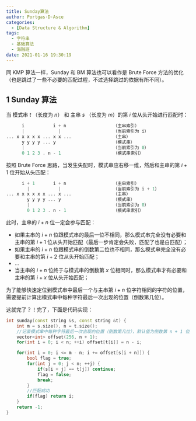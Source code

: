 ```yaml
---
title: Sunday算法
author: Portgas·D·Asce
categories:
  - [Data Structure & Algorithm]
tags:
  - 字符串
  - 基础算法
  - 海贼班
date: 2021-01-16 19:30:19
---
```


<!--more-->
同 KMP 算法一样，Sunday 和 BM 算法也可以看作是 Brute Force 方法的优化（也是跳过了一些不必要的匹配过程，不过选择跳过的依据有所不同）。

## 1 Sunday 算法
当 模式串 $t$ （长度为 $n$） 和 主串 $s$ （长度为 $m$）的第 $i$ 位从头开始进行匹配时：
```cpp
      i           i + n                  （主串索引）
      |             |                    （当前索引为 i）
... x x x x x ... x x ...                （主串）
      y y y y ... y                      （模式串）
      |                                  （当前索引为 0）
      0 1 2 3 . n - 1                    （模式串索引）
```
按照 Brute Force 思路，当发生失配时，模式串应右移一维，然后和主串的第 $i + 1$ 位开始从头匹配：
```cpp
      i + 1       i + n                  （主串索引）
        |           |                    （当前索引为 i + 1）
... x x x x x x ... x ...                （主串）
        y y y y ... y                    （模式串）
        |                                （当前索引为 0）
        0 1 2 3 . n - 1                  （模式串索引）
```
此时，主串的 $i + n$ 位一定会参与匹配：
- 如果主串的 $i + n$ 位跟模式串的最后一位不相同，那么模式串完全没有必要和主串的第 $i + 1$ 位从头开始匹配（最后一步肯定会失败，匹配了也是白匹配）；
- 如果主串的 $i + n$ 位跟模式串的倒数第二位也不相同，那么模式串完全没有必要和主串的第 $i + 2$ 位从头开始匹配；
- ...
- 当主串的 $i + n$ 位终于与模式串的倒数第 $x$ 位相同时，那么模式串才有必要和主串的第 $i + x$ 位从头开始匹配；

为了能够快速定位到模式串中最后一个与主串第 $i + n$ 位字符相同的字符的位置，需要提前计算出模式串中每种字符最后一次出现的位置（倒数第几位）。

这就完了？！完了，下面是代码实现：
```cpp
int sunday(const string &s, const string &t) {
    int m = s.size(), n = t.size();
    //记录模式串中每种字符最后一次出现的位置（倒数第几位），默认值为倒数第 n + 1 位
    vector<int> offset(256, n + 1);
    for(int i = 0; i < n; ++i) offset[t[i]] = n - i;

    for(int i = 0; i <= m - n; i += offset[s[i + n]]) {
        bool flag = true;
        for(int j = 0; j < n; ++j) {
            if(s[i + j] == t[j]) continue;
            flag = false;
            break;
        }
        //匹配成功
        if(flag) return i;
    }
    return -1;
}
```